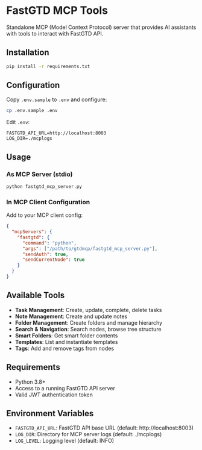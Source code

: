 # FastGTD MCP Tools

Standalone MCP (Model Context Protocol) server that provides AI assistants with tools to interact with FastGTD API.

## Installation

```bash
pip install -r requirements.txt
```

## Configuration

Copy `.env.sample` to `.env` and configure:

```bash
cp .env.sample .env
```

Edit `.env`:
```
FASTGTD_API_URL=http://localhost:8003
LOG_DIR=./mcplogs
```

## Usage

### As MCP Server (stdio)
```bash
python fastgtd_mcp_server.py
```

### In MCP Client Configuration

Add to your MCP client config:
```json
{
  "mcpServers": {
    "fastgtd": {
      "command": "python",
      "args": ["/path/to/gtdmcp/fastgtd_mcp_server.py"],
      "sendAuth": true,
      "sendCurrentNode": true
    }
  }
}
```

## Available Tools

- **Task Management**: Create, update, complete, delete tasks
- **Note Management**: Create and update notes
- **Folder Management**: Create folders and manage hierarchy
- **Search & Navigation**: Search nodes, browse tree structure
- **Smart Folders**: Get smart folder contents
- **Templates**: List and instantiate templates
- **Tags**: Add and remove tags from nodes

## Requirements

- Python 3.8+
- Access to a running FastGTD API server
- Valid JWT authentication token

## Environment Variables

- `FASTGTD_API_URL`: FastGTD API base URL (default: http://localhost:8003)
- `LOG_DIR`: Directory for MCP server logs (default: ./mcplogs)
- `LOG_LEVEL`: Logging level (default: INFO)